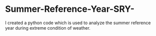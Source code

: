 # Summer-Reference-Year-SRY-
I created a python code which is used to analyze the summer reference year during extreme condition of weather.
